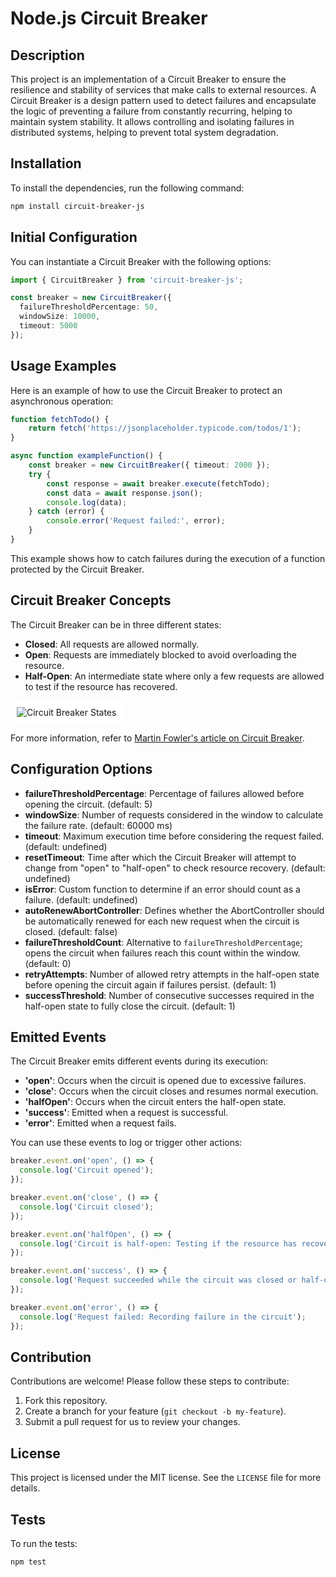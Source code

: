 # Node.js Circuit Breaker

## Description

This project is an implementation of a Circuit Breaker to ensure the resilience and stability of services that make calls to external resources. A Circuit Breaker is a design pattern used to detect failures and encapsulate the logic of preventing a failure from constantly recurring, helping to maintain system stability. It allows controlling and isolating failures in distributed systems, helping to prevent total system degradation.

## Installation

To install the dependencies, run the following command:

```sh
npm install circuit-breaker-js
```

## Initial Configuration

You can instantiate a Circuit Breaker with the following options:

```typescript
import { CircuitBreaker } from 'circuit-breaker-js';

const breaker = new CircuitBreaker({
  failureThresholdPercentage: 50,
  windowSize: 10000,
  timeout: 5000
});
```

## Usage Examples

Here is an example of how to use the Circuit Breaker to protect an asynchronous operation:

```typescript
function fetchTodo() {
    return fetch('https://jsonplaceholder.typicode.com/todos/1');
}

async function exampleFunction() {
    const breaker = new CircuitBreaker({ timeout: 2000 });
    try {
        const response = await breaker.execute(fetchTodo);
        const data = await response.json();
        console.log(data);
    } catch (error) {
        console.error('Request failed:', error);
    }
}
```

This example shows how to catch failures during the execution of a function protected by the Circuit Breaker.

## Circuit Breaker Concepts

The Circuit Breaker can be in three different states:

- **Closed**: All requests are allowed normally.
- **Open**: Requests are immediately blocked to avoid overloading the resource.
- **Half-Open**: An intermediate state where only a few requests are allowed to test if the resource has recovered.

<div style="background-color: white; display: inline-block; padding: 10px;">
  <img src="https://martinfowler.com/bliki/images/circuitBreaker/state.png" alt="Circuit Breaker States">
</div>

For more information, refer to [Martin Fowler's article on Circuit Breaker](https://martinfowler.com/bliki/CircuitBreaker.html).

## Configuration Options

- **failureThresholdPercentage**: Percentage of failures allowed before opening the circuit. (default: 5)
- **windowSize**: Number of requests considered in the window to calculate the failure rate. (default: 60000 ms)
- **timeout**: Maximum execution time before considering the request failed. (default: undefined)
- **resetTimeout**: Time after which the Circuit Breaker will attempt to change from "open" to "half-open" to check resource recovery. (default: undefined)
- **isError**: Custom function to determine if an error should count as a failure. (default: undefined)
- **autoRenewAbortController**: Defines whether the AbortController should be automatically renewed for each new request when the circuit is closed. (default: false)
- **failureThresholdCount**: Alternative to `failureThresholdPercentage`; opens the circuit when failures reach this count within the window. (default: 0)
- **retryAttempts**: Number of allowed retry attempts in the half-open state before opening the circuit again if failures persist. (default: 1)
- **successThreshold**: Number of consecutive successes required in the half-open state to fully close the circuit. (default: 1)

## Emitted Events

The Circuit Breaker emits different events during its execution:

- **'open'**: Occurs when the circuit is opened due to excessive failures.
- **'close'**: Occurs when the circuit closes and resumes normal execution.
- **'halfOpen'**: Occurs when the circuit enters the half-open state.
- **'success'**: Emitted when a request is successful.
- **'error'**: Emitted when a request fails.

You can use these events to log or trigger other actions:

```typescript
breaker.event.on('open', () => {
  console.log('Circuit opened');
});

breaker.event.on('close', () => {
  console.log('Circuit closed');
});

breaker.event.on('halfOpen', () => {
  console.log('Circuit is half-open: Testing if the resource has recovered');
});

breaker.event.on('success', () => {
  console.log('Request succeeded while the circuit was closed or half-open');
});

breaker.event.on('error', () => {
  console.log('Request failed: Recording failure in the circuit');
});
```

## Contribution

Contributions are welcome! Please follow these steps to contribute:

1. Fork this repository.
2. Create a branch for your feature (`git checkout -b my-feature`).
3. Submit a pull request for us to review your changes.

## License

This project is licensed under the MIT license. See the `LICENSE` file for more details.

## Tests

To run the tests:

```sh
npm test
```
